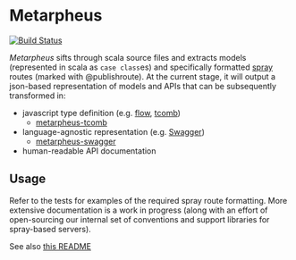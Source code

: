 # Metarpheus

[![Build Status](https://travis-ci.org/buildo/metarpheus.svg?branch=master)](https://travis-ci.org/buildo/metarpheus)

*Metarpheus* sifts through scala source files and extracts models (represented in scala as `case class`es) and specifically formatted [spray](http://spray.io/) routes (marked with @publishroute). At the current stage, it will output a json-based representation of models and APIs that can be subsequently transformed in:

- javascript type definition (e.g. [flow](http://flowtype.org/), [tcomb](http://gcanti.github.io/tcomb/))
  - [metarpheus-tcomb](https://github.com/buildo/metarpheus-tcomb)
- language-agnostic representation (e.g. [Swagger](http://swagger.io/))
  - [metarpheus-swagger](https://github.com/buildo/metarpheus-swagger)
- human-readable API documentation

## Usage

Refer to the tests for examples of the required spray route formatting. More extensive documentation is a work in progress (along with an effort of open-sourcing our internal set of conventions and support libraries for spray-based servers).

See also [this README](https://github.com/buildo/metarpheus/blob/giogonzo-readme-additions/extractor/README.md)
